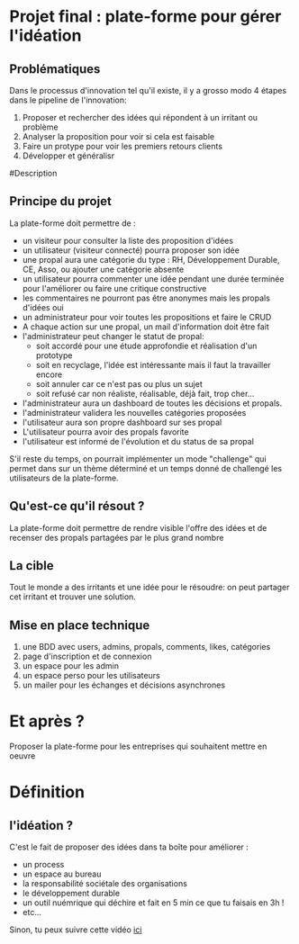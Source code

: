 # Projet final : plate-forme pour gérer l'idéation

## Problématiques
Dans le processus d'innovation tel qu'il existe, il y a grosso modo 4 étapes dans le pipeline de l'innovation:
1. Proposer et rechercher des idées qui répondent à un irritant ou problème
2. Analyser la proposition pour voir si cela est faisable
3. Faire un protype pour voir les premiers retours clients
4. Développer et généralisr

#Description

## Principe du projet

La plate-forme doit permettre de :
 * un visiteur pour consulter la liste des proposition d'idées
 * un utilisateur (visiteur connecté) pourra proposer son idée
 * une propal aura une catégorie du type : RH, Développement Durable, CE, Asso, ou ajouter une catégorie absente
 * un utilisateur pourra commenter une idée pendant une durée terminée pour l'améliorer ou faire une critique constructive
 * les commentaires ne pourront pas être anonymes mais les propals d'idées oui
 * un administrateur pour voir toutes les propositions et faire le CRUD
 * A chaque action sur une propal, un mail d'information doit être fait
 * l'administrateur peut changer le statut de propal:
   * soit accordé pour une étude approfondie et réalisation d'un prototype
   * soit en recyclage, l'idée est intéressante mais il faut la travailler encore
   * soit annuler car ce n'est pas ou plus un sujet
   * soit refusé car non réaliste, réalisable, déjà fait, trop cher...
 * l'administrateur aura un dashboard de toutes les décisions et propals.
 * l'administrateur validera les nouvelles catégories proposées
 * l'utilisateur aura son propre dashboard sur ses propal
 * L'utilisateur pourra avoir des propals favorite
 * l'utilisateur est informé de l'évolution et du status de sa propal

S'il reste du temps, on pourrait implémenter un mode "challenge" qui permet dans sur un thème déterminé et un temps donné de challengé les utilisateurs de la plate-forme.


## Qu'est-ce qu'il résout ?

La plate-forme doit permettre de rendre visible l'offre des idées et de recenser des propals partagées par le plus grand nombre

## La cible

Tout le monde a des irritants et une idée pour le résoudre: on peut partager cet irritant et trouver une solution.

## Mise en place technique

1. une BDD avec users, admins, propals, comments, likes, catégories
2. page d'inscription et de connexion
3. un espace pour les admin 
4. un espace perso pour les utilisateurs
5. un mailer pour les échanges et décisions asynchrones


# Et après ?
Proposer la plate-forme pour les entreprises qui souhaitent mettre en oeuvre

# Définition
## l'idéation ?
C'est le fait de proposer des idées dans ta boîte pour améliorer :
- un process
- un espace au bureau
- la responsabilité sociétale des organisations
- le développement durable
- un outil nuémrique qui déchire et fait en 5 min ce que tu faisais en 3h !
- etc...

Sinon, tu peux suivre cette vidéo [ici](https://www.youtube.com/watch?v=IEc-QKZPQjU)